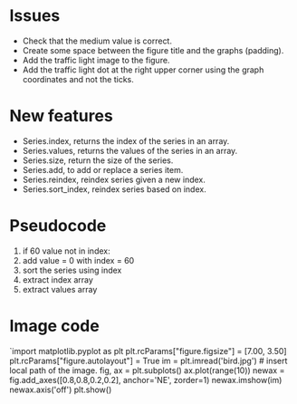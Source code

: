 # Issues
* Check that the medium value is correct.
* Create some space between the figure title and the graphs (padding).
* Add the traffic light image to the figure.
* Add the traffic light dot at the right upper corner using the graph coordinates and not the ticks.

# New features
* Series.index, returns the index of the series in an array.
* Series.values, returns the values of the series in an array.
* Series.size, return the size of the series.
* Series.add, to add or replace a series item.
* Series.reindex, reindex series given a new index.
* Series.sort_index, reindex series based on index.

# Pseudocode
1. if 60 value not in index:
2. add value = 0 with index = 60
3. sort the series using index
4. extract index array
5. extract values array

# Image code
`import matplotlib.pyplot as plt
plt.rcParams["figure.figsize"] = [7.00, 3.50]
plt.rcParams["figure.autolayout"] = True
im = plt.imread('bird.jpg') # insert local path of the image.
fig, ax = plt.subplots()
ax.plot(range(10))
newax = fig.add_axes([0.8,0.8,0.2,0.2], anchor='NE', zorder=1)
newax.imshow(im)
newax.axis('off')
plt.show()
